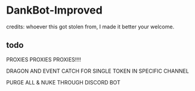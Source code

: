 # DankBot-Improved
credits: whoever this got stolen from, I made it better your welcome.
## todo
PROXIES PROXIES PROXIES!!!!

DRAGON AND EVENT CATCH FOR SINGLE TOKEN IN SPECIFIC CHANNEL

PURGE ALL & NUKE THROUGH DISCORD BOT 
